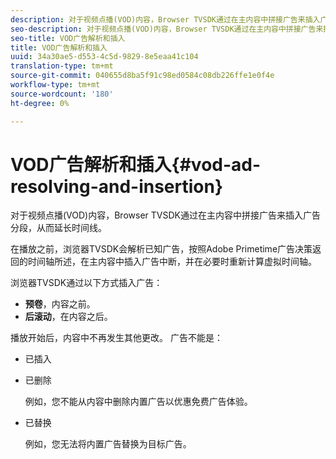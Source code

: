 ```yaml
---
description: 对于视频点播(VOD)内容，Browser TVSDK通过在主内容中拼接广告来插入广告分段，从而延长时间线。
seo-description: 对于视频点播(VOD)内容，Browser TVSDK通过在主内容中拼接广告来插入广告分段，从而延长时间线。
seo-title: VOD广告解析和插入
title: VOD广告解析和插入
uuid: 34a30ae5-d553-4c5d-9829-8e5eaa41c104
translation-type: tm+mt
source-git-commit: 040655d8ba5f91c98ed0584c08db226ffe1e0f4e
workflow-type: tm+mt
source-wordcount: '180'
ht-degree: 0%

---
```



# VOD广告解析和插入{#vod-ad-resolving-and-insertion}

对于视频点播(VOD)内容，Browser TVSDK通过在主内容中拼接广告来插入广告分段，从而延长时间线。

在播放之前，浏览器TVSDK会解析已知广告，按照Adobe Primetime广告决策返回的时间轴所述，在主内容中插入广告中断，并在必要时重新计算虚拟时间轴。

浏览器TVSDK通过以下方式插入广告：

* **预卷**，内容之前。
* **后滚动**，在内容之后。

播放开始后，内容中不再发生其他更改。 广告不能是：

* 已插入
* 已删除

   例如，您不能从内容中删除内置广告以优惠免费广告体验。
* 已替换

   例如，您无法将内置广告替换为目标广告。

